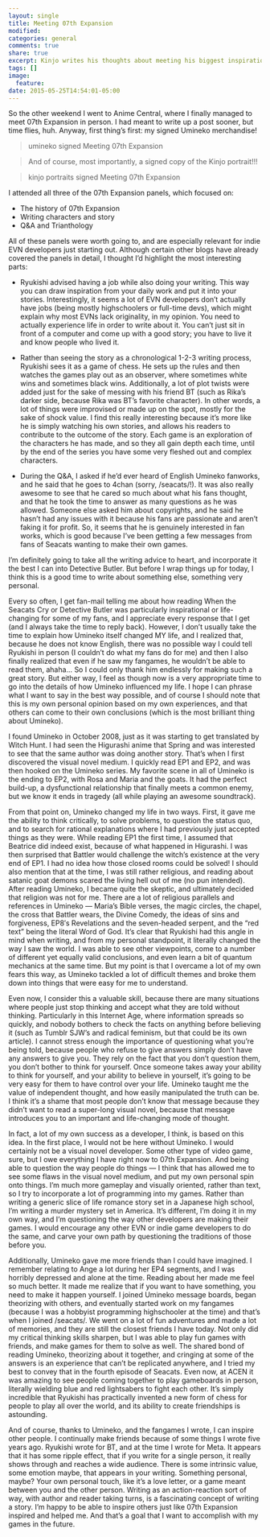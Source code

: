 ```yaml
---
layout: single
title: Meeting 07th Expansion
modified:
categories: general
comments: true
share: true
excerpt: Kinjo writes his thoughts about meeting his biggest inspiration.
tags: []
image:
  feature:
date: 2015-05-25T14:54:01-05:00
---
```


So the other weekend I went to Anime Central, where I finally managed to meet 07th Expansion in person. I had meant to write up a post sooner, but time flies, huh. Anyway, first thing’s first: my signed Umineko merchandise!

> umineko signed Meeting 07th Expansion

> And of course, most importantly, a signed copy of the Kinjo portrait!!!

> kinjo portraits signed Meeting 07th Expansion

I attended all three of the 07th Expansion panels, which focused on:

* The history of 07th Expansion
* Writing characters and story
* Q&A and Trianthology

All of these panels were worth going to, and are especially relevant for indie EVN developers just starting out. Although certain other blogs have already covered the panels in detail, I thought I’d highlight the most interesting parts:

* Ryukishi advised having a job while also doing your writing. This way you can draw inspiration from your daily work and put it into your stories. Interestingly, it seems a lot of EVN developers don’t actually have jobs (being mostly highschoolers or full-time devs), which might explain why most EVNs lack originality, in my opinion. You need to actually experience life in order to write about it. You can’t just sit in front of a computer and come up with a good story; you have to live it and know people who lived it.

* Rather than seeing the story as a chronological 1-2-3 writing process, Ryukishi sees it as a game of chess. He sets up the rules and then watches the games play out as an observer, where sometimes white wins and sometimes black wins. Additionally, a lot of plot twists were added just for the sake of messing with his friend BT (such as Rika’s darker side, because Rika was BT’s favorite character). In other words, a lot of things were improvised or made up on the spot, mostly for the sake of shock value. I find this really interesting because it’s more like he is simply watching his own stories, and allows his readers to contribute to the outcome of the story. Each game is an exploration of the characters he has made, and so they all gain depth each time, until by the end of the series you have some very fleshed out and complex characters.

* During the Q&A, I asked if he’d ever heard of English Umineko fanworks, and he said that he goes to 4chan (sorry, /seacats/!). It was also really awesome to see that he cared so much about what his fans thought, and that he took the time to answer as many questions as he was allowed. Someone else asked him about copyrights, and he said he hasn’t had any issues with it because his fans are passionate and aren’t faking it for profit. So, it seems that he is genuinely interested in fan works, which is good because I’ve been getting a few messages from fans of Seacats wanting to make their own games.

I’m definitely going to take all the writing advice to heart, and incorporate it the best I can into Detective Butler. But before I wrap things up for today, I think this is a good time to write about something else, something very personal.

Every so often, I get fan-mail telling me about how reading When the Seacats Cry or Detective Butler was particularly inspirational or life-changing for some of my fans, and I appreciate every response that I get (and I always take the time to reply back). However, I don’t usually take the time to explain how Umineko itself changed MY life, and I realized that, because he does not know English, there was no possible way I could tell Ryukishi in person (I couldn’t do what my fans do for me) and then I also finally realized that even if he saw my fangames, he wouldn’t be able to read them, ahaha… So I could only thank him endlessly for making such a great story. But either way, I feel as though now is a very appropriate time to go into the details of how Umineko influenced my life. I hope I can phrase what I want to say in the best way possible, and of course I should note that this is my own personal opinion based on my own experiences, and that others can come to their own conclusions (which is the most brilliant thing about Umineko).

I found Umineko in October 2008, just as it was starting to get translated by Witch Hunt. I had seen the Higurashi anime that Spring and was interested to see that the same author was doing another story. That’s when I first discovered the visual novel medium. I quickly read EP1 and EP2, and was then hooked on the Umineko series. My favorite scene in all of Umineko is the ending to EP2, with Rosa and Maria and the goats. It had the perfect build-up, a dysfunctional relationship that finally meets a common enemy, but we know it ends in tragedy (all while playing an awesome soundtrack).

From that point on, Umineko changed my life in two ways. First, it gave me the ability to think critically, to solve problems, to question the status quo, and to search for rational explanations where I had previously just accepted things as they were. While reading EP1 the first time, I assumed that Beatrice did indeed exist, because of what happened in Higurashi. I was then surprised that Battler would challenge the witch’s existence at the very end of EP1. I had no idea how those closed rooms could be solved! I should also mention that at the time, I was still rather religious, and reading about satanic goat demons scared the living hell out of me (no pun intended). After reading Umineko, I became quite the skeptic, and ultimately decided that religion was not for me. There are a lot of religious parallels and references in Umineko — Maria’s Bible verses, the magic circles, the chapel, the cross that Battler wears, the Divine Comedy, the ideas of sins and forgiveness, EP8′s Revelations and the seven-headed serpent, and the “red text” being the literal Word of God. It’s clear that Ryukishi had this angle in mind when writing, and from my personal standpoint, it literally changed the way I saw the world. I was able to see other viewpoints, come to a number of different yet equally valid conclusions, and even learn a bit of quantum mechanics at the same time. But my point is that I overcame a lot of my own fears this way, as Umineko tackled a lot of difficult themes and broke them down into things that were easy for me to understand.

Even now, I consider this a valuable skill, because there are many situations where people just stop thinking and accept what they are told without thinking. Particularly in this Internet Age, where information spreads so quickly, and nobody bothers to check the facts on anything before believing it (such as Tumblr SJW’s and radical feminism, but that could be its own article). I cannot stress enough the importance of questioning what you’re being told, because people who refuse to give answers simply don’t have any answers to give you. They rely on the fact that you don’t question them, you don’t bother to think for yourself. Once someone takes away your ability to think for yourself, and your ability to believe in yourself, it’s going to be very easy for them to have control over your life. Umineko taught me the value of independent thought, and how easily manipulated the truth can be. I think it’s a shame that most people don’t know that message because they didn’t want to read a super-long visual novel, because that message introduces you to an important and life-changing mode of thought.

In fact, a lot of my own success as a developer, I think, is based on this idea. In the first place, I would not be here without Umineko. I would certainly not be a visual novel developer. Some other type of video game, sure, but I owe everything I have right now to 07th Expansion. And being able to question the way people do things — I think that has allowed me to see some flaws in the visual novel medium, and put my own personal spin onto things. I’m much more gameplay and visually oriented, rather than text, so I try to incorporate a lot of programming into my games. Rather than writing a generic slice of life romance story set in a Japanese high school, I’m writing a murder mystery set in America. It’s different, I’m doing it in my own way, and I’m questioning the way other developers are making their games. I would encourage any other EVN or indie game developers to do the same, and carve your own path by questioning the traditions of those before you.

Additionally, Umineko gave me more friends than I could have imagined. I remember relating to Ange a lot during her EP4 segments, and I was horribly depressed and alone at the time. Reading about her made me feel so much better. It made me realize that if you want to have something, you need to make it happen yourself. I joined Umineko message boards, began theorizing with others, and eventually started work on my fangames (because I was a hobbyist programming highschooler at the time) and that’s when I joined /seacats/. We went on a lot of fun adventures and made a lot of memories, and they are still the closest friends I have today. Not only did my critical thinking skills sharpen, but I was able to play fun games with friends, and make games for them to solve as well. The shared bond of reading Umineko, theorizing about it together, and cringing at some of the answers is an experience that can’t be replicated anywhere, and I tried my best to convey that in the fourth episode of Seacats. Even now, at ACEN it was amazing to see people coming together to play gameboards in person, literally wielding blue and red lightsabers to fight each other. It’s simply incredible that Ryukishi has practically invented a new form of chess for people to play all over the world, and its ability to create friendships is astounding.

And of course, thanks to Umineko, and the fangames I wrote, I can inspire other people. I continually make friends because of some things I wrote five years ago. Ryukishi wrote for BT, and at the time I wrote for Meta. It appears that it has some ripple effect, that if you write for a single person, it really shows through and reaches a wide audience. There is some intrinsic value, some emotion maybe, that appears in your writing. Something personal, maybe? Your own personal touch, like it’s a love letter, or a game meant between you and the other person. Writing as an action-reaction sort of way, with author and reader taking turns, is a fascinating concept of writing a story. I’m happy to be able to inspire others just like 07th Expansion inspired and helped me. And that’s a goal that I want to accomplish with my games in the future.
